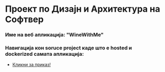 # Проект по Дизајн и Архитектура на Софтвер

### Име на веб апликација: "WineWithMe"


### Навигација кон soruce project каде што е hosted и dockerized самата апликација:
- [Кликни за приказ!](https://github.com/swiftmg0d/WineWithMe/tree/deploy-hosting)